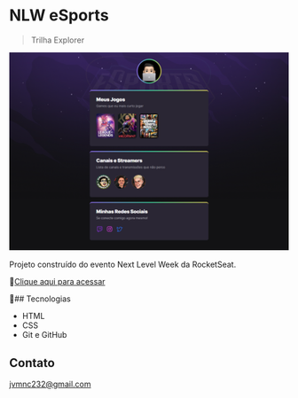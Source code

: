 # NLW eSports
>Trilha Explorer

![preview](./.github/preview.png)

Projeto construído do evento Next Level Week da RocketSeat.

🔗[Clique aqui para acessar](https://jvfarias-prog.github.io/nlw-esports-explorer/)

🔨## Tecnologias
- HTML
- CSS
- Git e GitHub

## Contato
jvmnc232@gmail.com